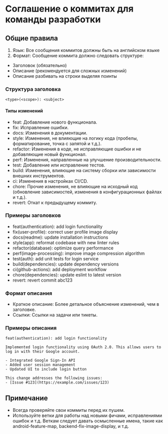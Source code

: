 # Соглашение о коммитах для команды разработки

## Общие правила
1. Язык: Все сообщения коммитов должны быть на английском языке
2. Формат: Сообщение коммита должно следовать структуре:
  - Заголовок (обязательно)
  - Описание (рекомендуется для сложных изменений)
  - Описание разбивать на строки выделяя поинты

### Структура заголовка 
```
<type>(<scope>): <subject>
```
#### Типы изменений 
- feat: Добавление нового функционала.
- fix: Исправление ошибки.
- docs: Изменения в документации.
- style: Изменения, не влияющие на логику кода (пробелы, форматирование, точка с запятой и т.д.).
- refactor: Изменения в коде, не исправляющие ошибки и не добавляющие новый функционал.
- perf: Изменения, направленные на улучшение производительности.
- test: Добавление или исправление тестов.
- build: Изменения, влияющие на систему сборки или зависимости внешних инструментов.
- ci: Изменения в настройках CI/CD.
- chore: Прочие изменения, не влияющие на исходный код (обновление зависимостей, изменения в конфигурационных файлах и т.д.).
- revert: Откат к предыдущему коммиту.

### Примеры заголовков 
- feat(authentication): add login functionality
- fix(user-profile): correct user profile image display
- docs(readme): update installation instructions
- style(app): reformat codebase with new linter rules
- refactor(database): optimize query performance
- perf(image-processing): improve image compression algorithm
- test(auth): add unit tests for login service
- build(dependencies): update dependency versions
- ci(github-actions): add deployment workflow
- chore(dependencies): update eslint to latest version
- revert: revert commit abc123

### Формат описания
- Краткое описание: Более детальное объяснение изменений, чем в заголовке.
- Ссылки: Ссылки на задачи или тикеты.

### Примеры описания 
```
feat(authentication): add login functionality

Implemented login functionality using OAuth 2.0. This allows users to log in with their Google account.

- Integrated Google Sign-In API
- Added user session management
- Updated UI to include login button

This change addresses the following issues:
- [Issue #123](https://example.com/issues/123)
```

## Примечание 

- Всегда проверяйте свои коммиты перед их пушем.
- Используйте ветки для работы над новыми фичами, исправлениями ошибок и т.д. Веткам следует давать осмысленные имена, такие как android-feature-map, backend-fix-image-display, и т.д.


   
